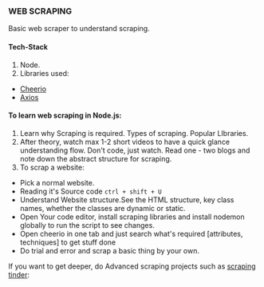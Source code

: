 ### WEB SCRAPING 

Basic web scraper to understand scraping.

#### Tech-Stack

1. Node.
2. Libraries used:
-  [Cheerio](https://www.npmjs.com/package/cherio)
-  [Axios](https://www.npmjs.com/package/axios)


#### To learn web scraping in Node.js:

1. Learn why Scraping is required. Types of scraping. Popular LIbraries.
2. After theory, watch max 1-2 short videos to have a quick glance understanding flow. Don't code, just watch. Read one - two blogs and note down the abstract structure for scraping. 
3. To scrap a website:
- Pick a normal website.
- Reading it's Source code ``` ctrl + shift + U ```
- Understand Website structure.See the HTML structure, key class names, whether the classes are dynamic or static.
- Open Your code editor, install scraping libraries and install nodemon globally to run the script to see changes.
- Open cheerio in one tab and just search what's required [attributes, techniques] to get stuff done
-  Do trial and error and scrap a basic thing by your own.

If you want to get deeper, do Advanced scraping projects such as [scraping tinder](https://katiehempenius.com/post/tinder-profile-analysis/): 
